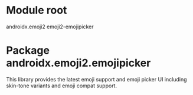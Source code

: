 # Module root

androidx.emoji2 emoji2-emojipicker

# Package androidx.emoji2.emojipicker

This library provides the latest emoji support and emoji picker UI including
skin-tone variants and emoji compat support.
